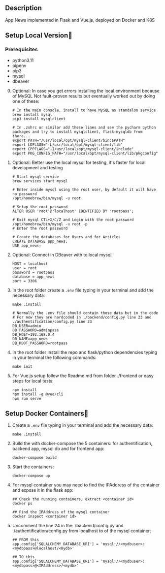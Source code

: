 ## Description

App News implemented in Flask and Vue.js, deployed on Docker and K8S

## Setup Local Version🧰

### Prerequisites 
- python3.11
- pipenv 
- pip3
- mysql
- dbeaver

0. Optional: In case you get errors installing the local environment because of MySQL
   Not fault-proven results but eventually worked out by doing one of these:
    ```
   # In the main console, install to have MySQL as standalon service
   brew install mysql
   pip3 install mysqlclient
   
   # In .zshrc or similar add these lines and see the pycharm python packages and try to install mysqlclient, flask-mysqldb from there...
   export PATH="/usr/local/opt/mysql-client/bin:$PATH"
   export LDFLAGS="-L/usr/local/opt/mysql-client/lib"
   export CPPFLAGS="-I/usr/local/opt/mysql-client/include"
   export PKG_CONFIG_PATH="/usr/local/opt/mysql-client/lib/pkgconfig"
    ```
   
1. Optional: Better use the local mysql for testing, it's faster for local development and testing
   
   ```
   # Start mysql service 
   brew services start mysql 
   
   # Enter inside mysql using the root user, by default it will have no password
   /opt/homebrew/bin/mysql -u root
   
   # Setup the root password
   ALTER USER 'root'@'localhost' IDENTIFIED BY 'rootpass';
   
   # Exit mysql CTL+X/C/Z and Login with the root password
   /opt/homebrew/bin/mysql -u root -p
   # Enter the root password
   
   # Create the databases for Users and for Articles
   CREATE DATABASE app_news;
   USE app_news;
   ```
   
2. Optional: Connect in DBeaver with to local mysql
   ```
   HOST = localhost
   user = root
   password = rootpass
   database = app_news
   port = 3306
   ```

3. In the root folder create a `.env` file typing in your terminal and add the necessary data:
    ```
   make .install
    ```
   
    ```
   # Normally the .env file should contain these data but in the code
   # For now they are hardcoded in ./backend/config.py line 23 and ./authentification/config.py line 23
   DB_USER=admin
   DB_PASSWORD=adminpass
   DB_HOST=192.168.0.4
   DB_NAME=app_news
   DB_ROOT_PASSWORD=rootpass
    ```

4. In the root folder Install the repo and flask/python dependencies typing in your terminal the following commands:
    ```
   make init
    ```
   
5. For Vue.js setup follow the Readme.md from folder ./frontend or easy steps for local tests:
    ```
    npm install
    npm install -g @vue/cli
    npm run serve
    ```
   
## Setup Docker Containers🧰
1. Create a `.env` file typing in your terminal and add the necessary data:
    ```
    make .install
    ```

2. Build the with docker-compose the 5 containers: for authentification, backend app, mysql db and for frontend app:
    ```
    docker-compose build
    ```
   
3. Start the containers:
    ```
   docker-compose up
    ```
4. For mysql container you may need to find the IPAddress of the container and expose it in the flask app:
    ```
   ## Check the running containers, extract <container id>
   docker ps  
   
   ## Find the IPAddress of the mysql container                       
   docker inspect <container id>     
    ```
5. Uncomment the line 24 in the ./backend/config.py and ./authentification/config.py from localhost to <IPAddress> of the mysql container:
    ```
   ## FROM this
   app.config['SQLALCHEMY_DATABASE_URI'] = 'mysql://<mydbuser>:<mydbpass>@localhost/<mydb>'
   
   ## TO this
   app.config['SQLALCHEMY_DATABASE_URI'] = 'mysql://<mydbuser>:<mydbpass>@<IPAddress>/<mydb>'
    ```